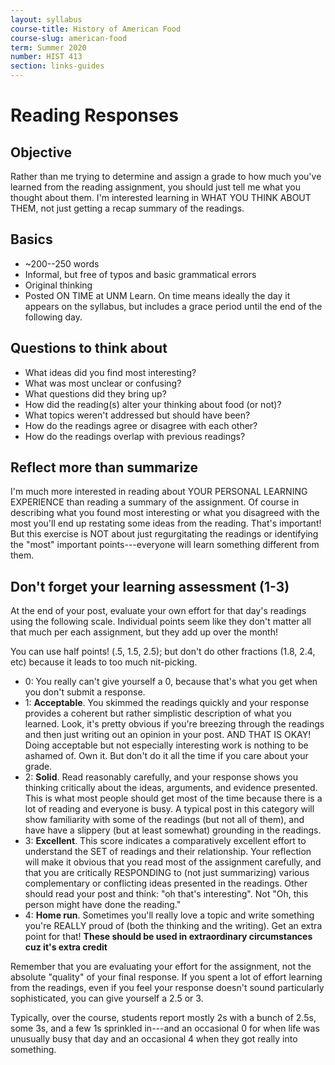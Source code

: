 ```yaml
---
layout: syllabus
course-title: History of American Food
course-slug: american-food
term: Summer 2020
number: HIST 413
section: links-guides
---
```


# Reading Responses

## Objective
Rather than me trying to determine and assign a grade to how much you've learned from the reading assignment, you should just tell me what you thought about them. I'm interested learning in WHAT YOU THINK ABOUT THEM, not just getting a recap summary of the readings.

## Basics
- ~200--250 words
- Informal, but free of typos and basic grammatical errors
- Original thinking
- Posted ON TIME at UNM Learn. On time means ideally the day it appears on the syllabus, but includes a grace period until the end of the following day.

## Questions to think about
- What ideas did you find most interesting?
- What was most unclear or confusing?
- What questions did they bring up?
- How did the reading(s) alter your thinking about food (or not)?
- What topics weren't addressed but should have been?
- How do the readings agree or disagree with each other?
- How do the readings overlap with previous readings?

## Reflect more than summarize
I'm much more interested in reading about YOUR PERSONAL LEARNING EXPERIENCE than reading a summary of the assignment. Of course in describing what you found most interesting or what you disagreed with the most you'll end up restating some ideas from the reading. That's important! But this exercise is NOT about just regurgitating the readings or identifying the "most" important points---everyone will learn something different from them.

## Don't forget your learning assessment (1-3)
At the end of your post, evaluate your own effort for that day's readings using the following scale. Individual points seem like they don't matter all that much per each assignment, but they add up over the month!

You can use half points! (.5, 1.5, 2.5); but don't do other fractions (1.8, 2.4, etc) because it leads to too much nit-picking.

- 0: You really can't give yourself a 0, because that's what you get when you don't submit a response.
- 1: **Acceptable**. You skimmed the readings quickly and your response provides a coherent but rather simplistic description of what you learned. Look, it's pretty obvious if you're breezing through the readings and then just writing out an opinion in your post. AND THAT IS OKAY! Doing acceptable but not especially interesting work is nothing to be ashamed of. Own it. But don't do it all the time if you care about your grade.
- 2: **Solid**. Read reasonably carefully, and your response shows you thinking critically about the ideas, arguments, and evidence presented. This is what most people should get most of the time because there is a lot of reading and everyone is busy. A typical post in this category will show familiarity with some of the readings (but not all of them), and have have a slippery (but at least somewhat) grounding in the readings.
- 3: **Excellent**. This score indicates a comparatively excellent effort to understand the SET of readings and their relationship. Your reflection will make it obvious that you read most of the assignment carefully, and that you are critically RESPONDING to (not just summarizing) various complementary or conflicting ideas presented in the readings. Other should read your post and think: "oh that's interesting". Not "Oh, this person might have done the reading."
- 4: **Home run**. Sometimes you'll really love a topic and write something you're REALLY proud of (both the thinking and the writing). Get an extra point for that! **These should be used in extraordinary circumstances cuz it's extra credit**

Remember that you are evaluating your effort for the assignment, not the absolute "quality" of your final response. If you spent a lot of effort learning from the readings, even if you feel your response doesn't sound particularly sophisticated, you can give yourself a 2.5 or 3.

Typically, over the course, students report mostly 2s with a bunch of 2.5s, some 3s, and a few 1s sprinkled in---and an occasional 0 for when life was unusually busy that day and an occasional 4 when they got really into something.
